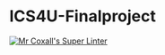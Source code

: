 # ICS4U-Finalproject

[![Mr Coxall's Super Linter](https://github.com/mohammedal-ess/ICS4U-Finalproject/workflows/Mr%20Coxall's%20Super%20Linter/badge.svg)](https://github.com/mohammedal-ess/ICS4U-Finalproject/actions/)


